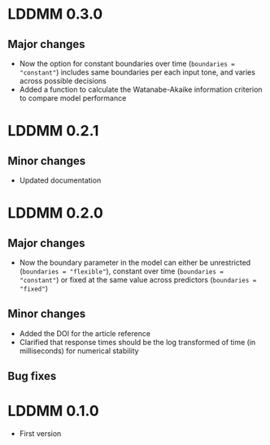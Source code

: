 
# LDDMM 0.3.0

## Major changes

* Now the option for constant boundaries over time (`boundaries = "constant"`) includes same boundaries per each input tone, and varies across possible decisions
* Added a function to calculate the Watanabe-Akaike information criterion to compare model performance

# LDDMM 0.2.1


## Minor changes

* Updated documentation


# LDDMM 0.2.0

## Major changes

* Now the boundary parameter in the model can either be unrestricted (`boundaries = "flexible"`), constant over time (`boundaries = "constant"`) or fixed at the same value across predictors (`boundaries = "fixed"`)

## Minor changes

* Added the DOI for the article reference
* Clarified that response times should be the log transformed of time (in milliseconds) for numerical stability

## Bug fixes


# LDDMM 0.1.0

* First version
